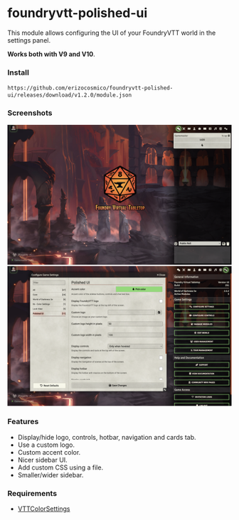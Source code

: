 # foundryvtt-polished-ui

This module allows configuring the UI of your FoundryVTT world in the settings panel.

**Works both with V9 and V10**.

### Install

```
https://github.com/erizocosmico/foundryvtt-polished-ui/releases/download/v1.2.0/module.json
```

### Screenshots

![Canvas](https://github.com/erizocosmico/foundryvtt-polished-ui/raw/master/images/screenshot_main.png)
![Settings](https://github.com/erizocosmico/foundryvtt-polished-ui/raw/master/images/screenshot_settings.png)

### Features

- Display/hide logo, controls, hotbar, navigation and cards tab.
- Use a custom logo.
- Custom accent color.
- Nicer sidebar UI.
- Add custom CSS using a file.
- Smaller/wider sidebar.

### Requirements

- [VTTColorSettings](https://github.com/ardittristan/VTTColorSettings)
